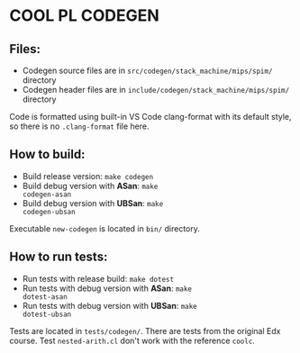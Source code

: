 # COOL PL CODEGEN
## Files:
- Codegen source files are in <code>src/codegen/stack_machine/mips/spim/</code> directory
- Codegen header files are in <code>include/codegen/stack_machine/mips/spim/</code> directory

Code is formatted using built-in VS Code clang-format with its default style, so there is no <code>.clang-format</code> file here.

## How to build:
- Build release version: <code>make codegen</code>
- Build debug version with <b>ASan</b>: <code>make codegen-asan</code>
- Build debug version with <b>UBSan</b>: <code>make codegen-ubsan</code>

Executable <code>new-codegen</code> is located in <code>bin/</code> directory.
## How to run tests:
- Run tests with release build: <code>make dotest</code>
- Run tests with debug version with <b>ASan</b>: <code>make dotest-asan</code>
- Run tests with debug version with <b>UBSan</b>: <code>make dotest-ubsan</code>

Tests are located in <code>tests/codegen/</code>. There are tests from the original Edx course.
Test <code>nested-arith.cl</code> don't work with the reference <code>coolc</code>.